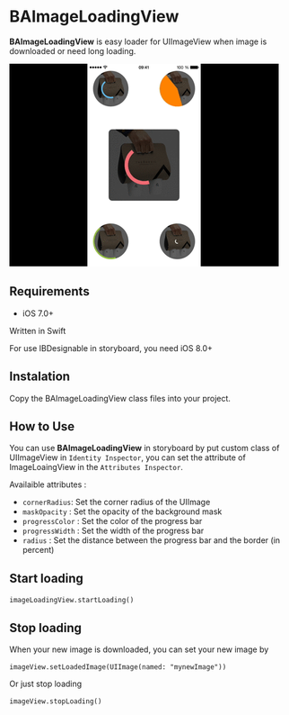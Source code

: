 # BAImageLoadingView

**BAImageLoadingView** is easy loader for UIImageView when image is downloaded or need long loading.

![alt tag](https://github.com/benji031/BAImageLoadingView/blob/master/exemple.gif)

## Requirements

- iOS 7.0+

Written in Swift

For use IBDesignable in storyboard, you need iOS 8.0+

## Instalation

Copy the BAImageLoadingView class files into your project.

## How to Use

You can use **BAImageLoadingView** in storyboard by put custom class of UIImageView in `Identity Inspector`, you can set the attribute of ImageLoaingView in the `Attributes Inspector`.

Availaible attributes :

- `cornerRadius`: Set the corner radius of the UIImage
- `maskOpacity` : Set the opacity of the background mask
- `progressColor` : Set the color of the progress bar
- `progressWidth` : Set the width of the progress bar
- `radius` : Set the distance between the progress bar and the border (in percent)

## Start loading

```
imageLoadingView.startLoading()
```

## Stop loading

When your new image is downloaded, you can set your new image by

```
imageView.setLoadedImage(UIImage(named: "mynewImage"))
```

Or just stop loading

```
imageView.stopLoading()
```
